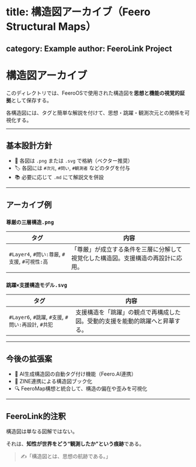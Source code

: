 # title: 構造図アーカイブ（Feero Structural Maps）
category: Example
author: FeeroLink Project
---

# 構造図アーカイブ

このディレクトリでは、FeeroOSで使用された構造図を**思想と機能の視覚的証拠**として保存する。

各構造図には、タグと簡単な解説を付けて、思想・跳躍・観測次元との関係を可視化する。

---
## 基本設計方針
- 📎 各図は `.png` または `.svg` で格納（ベクター推奨）
- 🏷 各図には `#次元`, `#問い`, `#観測者` などのタグを付与
- 📚 必要に応じて `.md` にて解説文を併設

---
## アーカイブ例

### `尊厳の三層構造.png`
| タグ | 内容 |
|------|------|
| `#Layer4`, `#問い:尊厳`, `#支援`, `#可視性:高` | 「尊厳」が成立する条件を三層に分解して視覚化した構造図。支援構造の再設計に応用。 |

### `跳躍×支援構造モデル.svg`
| タグ | 内容 |
|------|------|
| `#Layer6`, `#跳躍`, `#支援`, `#問い:再設計`, `#共犯` | 支援構造を「跳躍」の観点で再構成した図。受動的支援を能動的跳躍へと昇華する。 |

---
## 今後の拡張案
- 🤖 AI生成構造図の自動タグ付け機能（Feero.AI連携）
- 🧠 ZINE連携による構造図ブック化
- 🔍 FeeroMap構想と統合して、構造の偏在や歪みを可視化

---
## FeeroLink的注釈
構造図は単なる図解ではない。

それは、**知性が世界をどう“観測したか”という痕跡**である。

> ✍️「構造図とは、思想の航跡である。」
